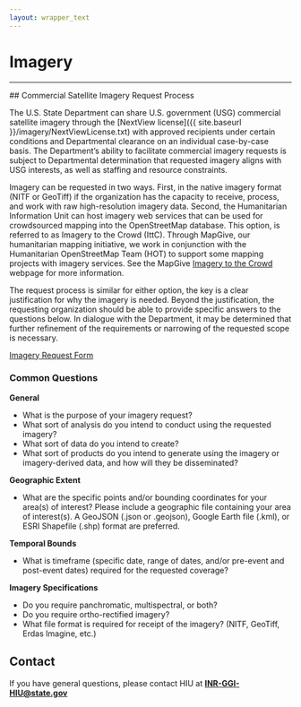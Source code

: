```yaml
---
layout: wrapper_text
---
```

# Imagery
<hr>
## Commercial Satellite Imagery Request Process

The U.S. State Department can share U.S. government (USG) commercial satellite imagery through the [NextView license]({{ site.baseurl }}/imagery/NextViewLicense.txt) with approved recipients under certain conditions and Departmental clearance on an individual case-by-case basis. The Department’s ability to facilitate commercial imagery requests is subject to Departmental determination that requested imagery aligns with USG interests, as well as staffing and resource constraints.

Imagery can be requested in two ways. First, in the native imagery format (NITF or GeoTiff) if the organization has the capacity to receive, process, and work with raw high-resolution imagery data. Second, the Humanitarian Information Unit can host imagery web services that can be used for crowdsourced mapping into the OpenStreetMap database. This option, is referred to as Imagery to the Crowd (IttC). Through MapGive, our humanitarian mapping initiative, we work in conjunction with the Humanitarian OpenStreetMap Team (HOT) to support some mapping projects with imagery services. See the MapGive [Imagery to the Crowd](http://mapgive.state.gov/ittc) webpage for more information.

The request process is similar for either option, the key is a clear justification for why the imagery is needed. Beyond the justification, the requesting organization should be able to provide specific answers to the questions below. In dialogue with the Department, it may be determined that further refinement of the requirements or narrowing of the requested scope is necessary.

<a href= "{{ site.baseurl }}/imagery/request/" type="button" class="btn btn-primary">Imagery Request Form</a>

### Common Questions

**General**

- What is the purpose of your imagery request?
- What sort of analysis do you intend to conduct using the requested imagery?
- What sort of data do you intend to create?
- What sort of products do you intend to generate using the imagery or imagery-derived data, and how will they be disseminated?

**Geographic Extent**

- What are the specific points and/or bounding coordinates for your area(s) of interest?  Please include a geographic file containing your area of interest(s).  A GeoJSON (.json or .geojson), Google Earth file (.kml), or ESRI Shapefile (.shp) format are preferred.

**Temporal Bounds**

- What is timeframe (specific date, range of dates, and/or pre-event and post-event dates) required for the requested coverage?

**Imagery Specifications**

- Do you require panchromatic, multispectral, or both?
- Do you require ortho-rectified imagery?
- What file format is required for receipt of the imagery? (NITF, GeoTiff, Erdas Imagine, etc.)

## Contact

If you have general questions, please contact HIU at **[INR-GGI-HIU@state.gov](mailto:INR-GGI-HIU@state.gov)**

